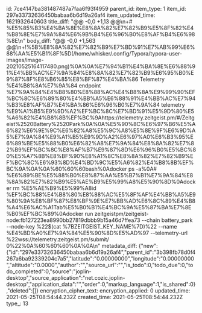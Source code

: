 id: 7ce4147ba381487487a7faa6f93f4959
parent_id: 
item_type: 1
item_id: 297e33732636450babaa6b6d19a26af4
item_updated_time: 1621932640603
title_diff: "@@ -0,0 +1,13 @@\\n+# %E5%85%B3%E4%BA%8E%E8%8A%82%E7%82%B9%E5%8F%82%E4%B8%8E%E7%9A%84%E6%9B%B4%E6%96%B0%E8%AF%B4%E6%98%8E\\n"
body_diff: "@@ -0,0 +1,563 @@\\n+!%5B%E8%8A%82%E7%82%B9%E7%BD%91%E7%AB%99%E6%88%AA%E5%B1%8F%5D(/home/whisker/.config/Typora/typora-user-images/image-20210525164117480.png)%0A%0A%E7%94%B1%E4%BA%8E%E6%88%91%E4%BB%AC%E7%9A%84%E8%8A%82%E7%82%B9%E6%95%B0%E9%87%8F%E8%B6%85%E8%BF%87%E4%BA%86 Telemetry %E4%B8%8A%E7%9A%84 endpoint %E7%9A%84%E4%B8%80%E8%88%AC%E4%B8%8A%E9%99%90%EF%BC%8C%E6%89%80%E4%BB%A5%E6%88%91%E4%BB%AC%E7%94%B3%E8%AF%B7%E4%BA%86%E6%96%B0%E7%9A%84 telemetry %E9%A1%B5%E9%9D%A2%EF%BC%8C%E7%BD%91%E5%9D%80%E5%A6%82%E4%B8%8B%EF%BC%9Ahttps://telemetry.zeitgeist.pm/#/Zeitgeist%2520Battery%2520Park%0A%0A%E5%90%8C%E6%97%B6%E5%A6%82%E6%9E%9C%E6%82%A8%E5%9C%A8%E5%8E%9F%E6%9D%A5%E7%9A%84%E9%A1%B5%E9%9D%A2%E6%97%A0%E6%B3%95%E6%89%BE%E5%88%B0%E6%82%A8%E7%9A%84%E8%8A%82%E7%82%B9%EF%BC%8C%E8%AF%B7%E9%87%8D%E6%96%B0%E5%BC%80%E5%A7%8B%E8%BF%90%E8%A1%8C%E8%8A%82%E7%82%B9%EF%BC%8C%E6%93%8D%E4%BD%9C%E5%A6%82%E4%B8%8B%EF%BC%9A%0A%0A%60%60%60bash%0Adocker ps -a%0A# %E6%89%BE%E5%88%B0%E8%87%AA%E5%B7%B1%E7%9A%84%E8%8A%82%E7%82%B9%E5%AE%B9%E5%99%A8%E5%90%8D%0Adocker rm %E5%AE%B9%E5%99%A8id %EF%BC%88%E4%B8%80%E8%88%AC%E5%8F%AF%E4%BB%A5%E9%80%9A%E8%BF%87%E8%BF%9E%E7%BB%AD%E6%8C%89%E4%B8%A4%E6%AC%A1Tab%E5%B0%B1%E4%BC%9A%E5%87%BA%E7%8E%B0%EF%BC%89%0Adocker run zeitgeistpm/zeitgeist-node:fb127223ea8990bb27819dbbb9b15a46d7ffea73 --chain battery_park --node-key %22$(cat $%7BZEITGEIST_KEY_PATH%7D/$%7BZEITGEIST_KEY_NAME%7D)%22 --name %E4%BD%A0%E7%9A%84%E5%90%8D%E5%AD%97 --telemetry-url %22wss://telemetry.zeitgeist.pm/submit/ 0%22%0A%60%60%60%0A%0A\\n"
metadata_diff: {"new":{"id":"297e33732636450babaa6b6d19a26af4","parent_id":"3b398fb78d0f4267a6ba92339204c7a5","latitude":"0.00000000","longitude":"0.00000000","altitude":"0.0000","author":"","source_url":"","is_todo":0,"todo_due":0,"todo_completed":0,"source":"joplin-desktop","source_application":"net.cozic.joplin-desktop","application_data":"","order":0,"markup_language":1,"is_shared":0},"deleted":[]}
encryption_cipher_text: 
encryption_applied: 0
updated_time: 2021-05-25T08:54:44.232Z
created_time: 2021-05-25T08:54:44.232Z
type_: 13